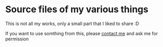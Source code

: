 # Source files of my various things

This is not all my works, only a small part that I liked to share :D

If you want to use somthing from this, please [contact me](https://daudix-ufo.github.io/contacts) and ask me for permission
